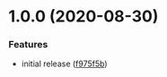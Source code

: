 # 1.0.0 (2020-08-30)


### Features

* initial release ([f975f5b](https://github.com/LucasCarioca/quickqr/commit/f975f5b684df6e4396a1a0720b04ecd76053540a))
